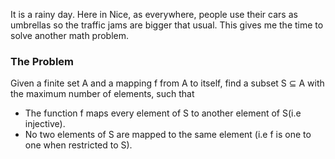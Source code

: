 It is a rainy day. Here in Nice, as everywhere, people use their cars as umbrellas so the traffic jams are bigger that usual. This gives me the time to solve another math problem.

### The Problem 
Given a finite set A and a mapping f from A to itself, find a subset S ⊆ A  with the maximum number of elements, such that
* The function f maps every element of S to another element of S(i.e injective).
* No two elements of S are mapped to the same element (i.e f is one to one when restricted to S).

